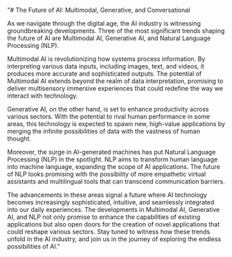 "# The Future of AI: Multimodal, Generative, and Conversational 

As we navigate through the digital age, the AI industry is witnessing groundbreaking developments. Three of the most significant trends shaping the future of AI are Multimodal AI, Generative AI, and Natural Language Processing (NLP).

Multimodal AI is revolutionizing how systems process information. By interpreting various data inputs, including images, text, and videos, it produces more accurate and sophisticated outputs. The potential of Multimodal AI extends beyond the realm of data interpretation, promising to deliver multisensory immersive experiences that could redefine the way we interact with technology.

Generative AI, on the other hand, is set to enhance productivity across various sectors. With the potential to rival human performance in some areas, this technology is expected to spawn new, high-value applications by merging the infinite possibilities of data with the vastness of human thought.

Moreover, the surge in AI-generated machines has put Natural Language Processing (NLP) in the spotlight. NLP aims to transform human language into machine language, expanding the scope of AI applications. The future of NLP looks promising with the possibility of more empathetic virtual assistants and multilingual tools that can transcend communication barriers.

The advancements in these areas signal a future where AI technology becomes increasingly sophisticated, intuitive, and seamlessly integrated into our daily experiences. The developments in Multimodal AI, Generative AI, and NLP not only promise to enhance the capabilities of existing applications but also open doors for the creation of novel applications that could reshape various sectors. Stay tuned to witness how these trends unfold in the AI industry, and join us in the journey of exploring the endless possibilities of AI."